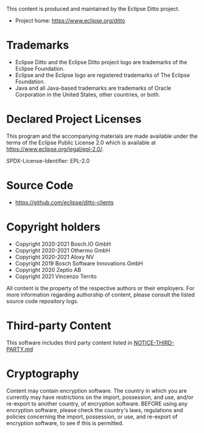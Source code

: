 This content is produced and maintained by the Eclipse Ditto project.

* Project home: https://www.eclipse.org/ditto

# Trademarks

* Eclipse Ditto and the Eclipse Ditto project logo are trademarks of the Eclipse Foundation.
* Eclipse and the Eclipse logo are registered trademarks of The Eclipse Foundation.
* Java and all Java-based trademarks are trademarks of Oracle Corporation in the United States, other countries, or both.

# Declared Project Licenses

This program and the accompanying materials are made available under the terms
of the Eclipse Public License 2.0 which is available at https://www.eclipse.org/legal/epl-2.0/.

SPDX-License-Identifier: EPL-2.0

# Source Code

* https://github.com/eclipse/ditto-clients

# Copyright holders

* Copyright 2020-2021 Bosch.IO GmbH
* Copyright 2020-2021 Othermo GmbH
* Copyright 2020-2021 Aloxy NV
* Copyright 2019 Bosch Software Innovations GmbH
* Copyright 2020 Zeptio AB
* Copyright 2021 Vincenzo Territo

All content is the property of the respective authors or their employers.
For more information regarding authorship of content, please consult the
listed source code repository logs.

# Third-party Content

This software includes third party content listed in [NOTICE-THIRD-PARTY.md](NOTICE-THIRD-PARTY.md)

# Cryptography

Content may contain encryption software. The country in which you are currently
may have restrictions on the import, possession, and use, and/or re-export to
another country, of encryption software. BEFORE using any encryption software,
please check the country's laws, regulations and policies concerning the import,
possession, or use, and re-export of encryption software, to see if this is
permitted.
